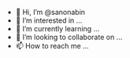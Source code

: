 - 👋 Hi, I’m @sanonabin
- 👀 I’m interested in ...
- 🌱 I’m currently learning ...
- 💞️ I’m looking to collaborate on ...
- 📫 How to reach me ...

<!---
sanonabin/sanonabin is a ✨ special ✨ repository because its `README.md` (this file) appears on your GitHub profile.
You can click the Preview link to take a look at your changes.
--->
